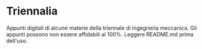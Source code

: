 # Triennalia
Appunti digitali di alcune materie della triennale di ingegneria meccanica. Gli appunti possono non essere affidabili al 100%. Leggere README.md prima dell'uso.
